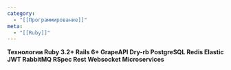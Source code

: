 ```yaml
---
category:
  - "[[Программирование]]"
meta:
  - "[[Ruby]]"
---
```


**Технологии Ruby 3.2+ Rails 6+ GrapeAPI Dry-rb PostgreSQL Redis Elastic JWT RabbitMQ RSpec Rest Websocket Microservices**